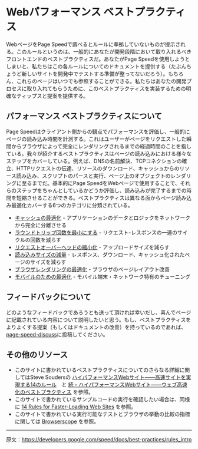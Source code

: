 # Webパフォーマンス ベストプラクティス

WebページをPage Speedで調べるとルールに準拠していないものが提示される。このルールというのは、一般的にあなたが開発段階において取り入れるべきフロントエンドのベストプラクティスだ。あなたがPage Speedを使用しようとしまいと、私たちはこの各ルールについてのドキュメントを提供する（たぶんちょうど新しいサイトを開発中でテストする準備が整ってないだろう）。もちろん、これらのページはいつでも参照することができる。私たちはあなたの開発プロセスに取り入れてもらうために、このベストプラクティスを実装するための明確なティップスと提案を提供する。

## パフォーマンス ベストプラクティスについて

Page Speedはクライアント側からの観点でパフォーマンスを評価し、一般的にページの読み込み時間を計測する。これはユーザーがページをリクエストした瞬間からブラウザによって完全にレンダリングされるまでの経過時間のことを指している。我々が紹介するベストプラクティスはページの読み込みにおける様々なステップをカバーしている。例えば、DNSの名前解決、TCPコネクションの確立、HTTPリクエストの伝達、リソースのダウンロード、キャッシュからのリソース読み込み、スクリプトのパースと実行、ページ上のオブジェクトのレンダリングに至るまでだ。基本的にPage SpeedをWebページで使用することで、それらのステップをちゃんとしているかどうか評価し、読み込みが完了するまでの時間を短縮させることができる。ベストプラクティスは異なる面からページ読み込み最適化カバーする6つのカテゴリに分類されている。

+ [キャッシュの最適化](/docs/best-practices/caching.md) - アプリケーションのデータとロジックをネットワークから完全に分離させる
+ [ラウンドトリップ回数を最小にする](/docs/best-practices/rtt.md) - リクエスト-レスポンスの一連のサイクルの回数を減らす
+ [リクエストオーバーヘッドの縮小化](/docs/best-practices/caching.md) - アップロードサイズを減らす
+ [読み込みサイズの減量](/docs/best-practices/payload.md) - レスポンス、ダウンロード、キャッシュ化されたページのサイズを減らす
+ [ブラウザレンダリングの最適化](/docs/best-practices/rendering.md) - ブラウザのページレイアウト改善
+ [モバイルのための最適化](/docs/best-practices/mobile.md) - モバイル端末・ネットワーク特有のチューニング

## フィードバックについて

どのようなフィードバックであろうとも送って頂ければ幸いだし、喜んでページに記載されている内容について説明したいと思う。もし、ベストプラクティスをよりよくする提案（もしくはドキュメントの改善）を持っているのであれば、[page-speed-discuss](http://groups.google.com/group/page-speed-discuss)に投稿してください。

## その他のリソース

+ このサイトに書かれているベストプラクティスについてのさらなる詳細に関してはSteve Soudersの [ハイパフォーマンスWebサイト――高速サイトを実現する14のルール](https://www.oreilly.co.jp/books/9784873113616/)　と [続・ハイパフォーマンスWebサイト――ウェブ高速化のベストプラクティス](http://www.oreilly.co.jp/books/9784873114460/) を参照。
+ このサイトで書かれているサンプルコードの実行を確認したい場合は、同様に [14 Rules for Faster-Loading Web Sites](http://stevesouders.com/hpws/rules.php) を参照。
+ このサイトで書かれている実行可能なテストとブラウザの挙動の比較の指標に関しては [Browserscope](http://www.browserscope.org/) を参照。

---

原文：https://developers.google.com/speed/docs/best-practices/rules_intro
